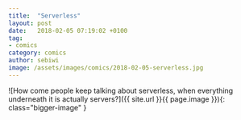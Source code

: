 ```yaml
---
title:  "Serverless"
layout: post
date:   2018-02-05 07:19:02 +0100
tag:
- comics
category: comics
author: sebiwi
image: /assets/images/comics/2018-02-05-serverless.jpg
---
```


![How come people keep talking about serverless, when everything underneath it is actually servers?]({{ site.url }}{{ page.image }}){: class="bigger-image" }
